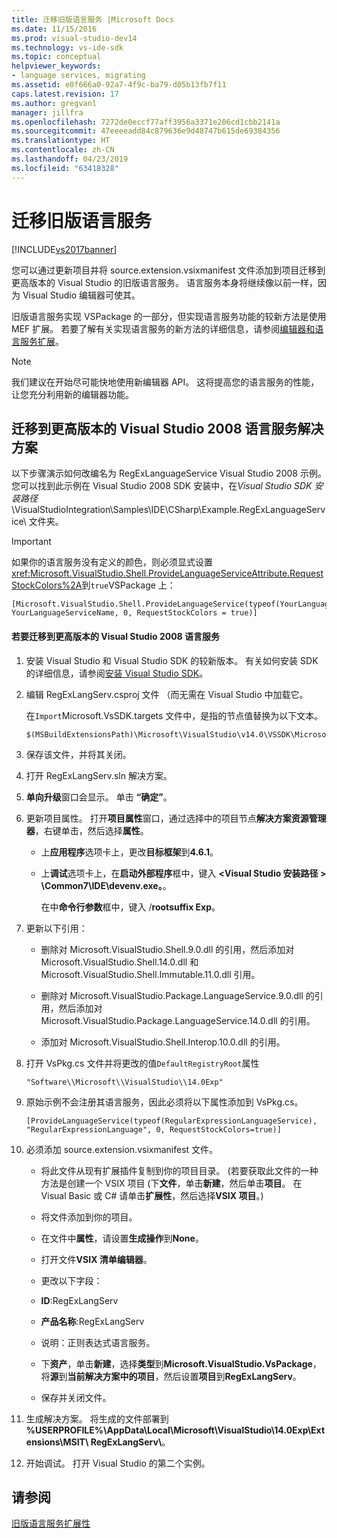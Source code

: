 ```yaml
---
title: 迁移旧版语言服务 |Microsoft Docs
ms.date: 11/15/2016
ms.prod: visual-studio-dev14
ms.technology: vs-ide-sdk
ms.topic: conceptual
helpviewer_keywords:
- language services, migrating
ms.assetid: e0f666a0-92a7-4f9c-ba79-d05b13fb7f11
caps.latest.revision: 17
ms.author: gregvanl
manager: jillfra
ms.openlocfilehash: 7272de0eccf77aff3956a3371e206cd1cbb2141a
ms.sourcegitcommit: 47eeeeadd84c879636e9d48747b615de69384356
ms.translationtype: HT
ms.contentlocale: zh-CN
ms.lasthandoff: 04/23/2019
ms.locfileid: "63418328"
---
```

# <a name="migrating-a-legacy-language-service"></a>迁移旧版语言服务
[!INCLUDE[vs2017banner](../../includes/vs2017banner.md)]

您可以通过更新项目并将 source.extension.vsixmanifest 文件添加到项目迁移到更高版本的 Visual Studio 的旧版语言服务。 语言服务本身将继续像以前一样，因为 Visual Studio 编辑器可使其。  
  
 旧版语言服务实现 VSPackage 的一部分，但实现语言服务功能的较新方法是使用 MEF 扩展。 若要了解有关实现语言服务的新方法的详细信息，请参阅[编辑器和语言服务扩展](../../extensibility/editor-and-language-service-extensions.md)。  
  
> [!NOTE]
> 我们建议在开始尽可能快地使用新编辑器 API。 这将提高您的语言服务的性能，让您充分利用新的编辑器功能。  
  
## <a name="migrating-a-visual-studio-2008-language-service-solution-to-a-later-version"></a>迁移到更高版本的 Visual Studio 2008 语言服务解决方案  
 以下步骤演示如何改编名为 RegExLanguageService Visual Studio 2008 示例。 您可以找到此示例在 Visual Studio 2008 SDK 安装中，在*Visual Studio SDK 安装路径*\VisualStudioIntegration\Samples\IDE\CSharp\Example.RegExLanguageService\ 文件夹。  
  
> [!IMPORTANT]
> 如果你的语言服务没有定义的颜色，则必须显式设置<xref:Microsoft.VisualStudio.Shell.ProvideLanguageServiceAttribute.RequestStockColors%2A>到`true`VSPackage 上：  
  
```  
[Microsoft.VisualStudio.Shell.ProvideLanguageService(typeof(YourLanguageService), YourLanguageServiceName, 0, RequestStockColors = true)]  
```  
  
#### <a name="to-migrate-a-visual-studio-2008-language-service-to-a-later-version"></a>若要迁移到更高版本的 Visual Studio 2008 语言服务  
  
1. 安装 Visual Studio 和 Visual Studio SDK 的较新版本。 有关如何安装 SDK 的详细信息，请参阅[安装 Visual Studio SDK](../../extensibility/installing-the-visual-studio-sdk.md)。  
  
2. 编辑 RegExLangServ.csproj 文件 （而无需在 Visual Studio 中加载它。  
  
     在`Import`Microsoft.VsSDK.targets 文件中，是指的节点值替换为以下文本。  
  
    ```  
    $(MSBuildExtensionsPath)\Microsoft\VisualStudio\v14.0\VSSDK\Microsoft.VsSDK.targets  
    ```  
  
3. 保存该文件，并将其关闭。  
  
4. 打开 RegExLangServ.sln 解决方案。  
  
5. **单向升级**窗口会显示。 单击 **“确定”**。  
  
6. 更新项目属性。 打开**项目属性**窗口，通过选择中的项目节点**解决方案资源管理器**，右键单击，然后选择**属性**。  
  
    - 上**应用程序**选项卡上，更改**目标框架**到**4.6.1**。  
  
    - 上**调试**选项卡上，在**启动外部程序**框中，键入 **\<Visual Studio 安装路径 > \Common7\IDE\devenv.exe。**。  
  
         在中**命令行参数**框中，键入 /**rootsuffix Exp**。  
  
7. 更新以下引用：  
  
    - 删除对 Microsoft.VisualStudio.Shell.9.0.dll 的引用，然后添加对 Microsoft.VisualStudio.Shell.14.0.dll 和 Microsoft.VisualStudio.Shell.Immutable.11.0.dll 引用。  
  
    - 删除对 Microsoft.VisualStudio.Package.LanguageService.9.0.dll 的引用，然后添加对 Microsoft.VisualStudio.Package.LanguageService.14.0.dll 的引用。  
  
    - 添加对 Microsoft.VisualStudio.Shell.Interop.10.0.dll 的引用。  
  
8. 打开 VsPkg.cs 文件并将更改的值`DefaultRegistryRoot`属性  
  
    ```  
    "Software\\Microsoft\\VisualStudio\\14.0Exp"  
    ```  
  
9. 原始示例不会注册其语言服务，因此必须将以下属性添加到 VsPkg.cs。  
  
    ```  
    [ProvideLanguageService(typeof(RegularExpressionLanguageService), "RegularExpressionLanguage", 0, RequestStockColors=true)]  
    ```  
  
10. 必须添加 source.extension.vsixmanifest 文件。  
  
    - 将此文件从现有扩展插件复制到你的项目目录。 (若要获取此文件的一种方法是创建一个 VSIX 项目 (下**文件**，单击**新建**，然后单击**项目**。 在 Visual Basic 或 C# 请单击**扩展性**，然后选择**VSIX 项目**。)  
  
    - 将文件添加到你的项目。  
  
    - 在文件中**属性**，请设置**生成操作**到**None**。  
  
    - 打开文件**VSIX 清单编辑器**。  
  
    - 更改以下字段：  
  
    - **ID**:RegExLangServ  
  
    - **产品名称**:RegExLangServ  
  
    - 说明：正则表达式语言服务。  
  
    - 下**资产**，单击**新建**，选择**类型**到**Microsoft.VisualStudio.VsPackage**，将**源**到**当前解决方案中的项目**，然后设置**项目**到**RegExLangServ**。  
  
    - 保存并关闭文件。  
  
11. 生成解决方案。 将生成的文件部署到 **%USERPROFILE%\AppData\Local\Microsoft\VisualStudio\14.0Exp\Extensions\MSIT\ RegExLangServ\\**。  
  
12. 开始调试。 打开 Visual Studio 的第二个实例。  
  
## <a name="see-also"></a>请参阅  
 [旧版语言服务扩展性](../../extensibility/internals/legacy-language-service-extensibility.md)
